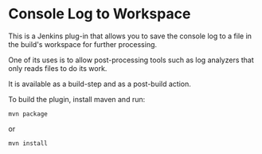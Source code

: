 # Console Log to Workspace

This is a Jenkins plug-in that allows you to save the console log to a file in the
build's workspace for further processing.

One of its uses is to allow post-processing tools such as log analyzers that
only reads files to do its work.

It is available as a build-step and as a post-build action.

To build the plugin, install maven and run:

    mvn package

or

    mvn install
